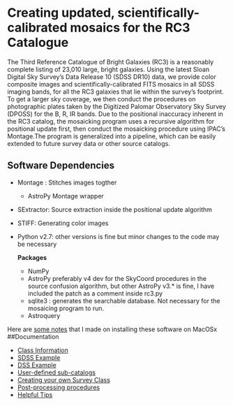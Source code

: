 # Creating updated, scientifically-calibrated mosaics for the RC3 Catalogue
The Third Reference Catalogue of Bright Galaxies (RC3) is a reasonably complete listing of 23,010 large, bright galaxies. Using the latest Sloan Digital Sky Survey’s Data Release 10 (SDSS DR10) data, we provide color composite images and scientifically-calibrated FITS mosaics in all SDSS imaging bands, for all the RC3 galaxies that lie within the survey’s footprint. To get a larger sky coverage, we then conduct the procedures on photographic plates taken by the Digitized Palomar Observatory Sky Survey (DPOSS) for the B, R, IR bands. Due to the positional inaccuracy inherent in the RC3 catalog, the mosaicking program uses a recursive algorithm for positional update first, then conduct the mosaicking procedure using IPAC’s Montage.The program is generalized into a pipeline, which can be easily extended to future survey data or other source catalogs.

## Software Dependencies
- Montage : Stitches images togther
  - AstroPy Montage wrapper
- SExtractor: Source extraction inside the positional update algorithm
- STIFF: Generating color images
- Python v2.7: other versions is fine but minor changes to the code may be necessary
  
  __Packages__
  - NumPy
  - AstroPy preferably v4 dev for the SkyCoord procedures in the source confusion algorithm, but other AstroPy v3.* is fine, I have included the patch as a comment inside rc3.py
  - sqlite3 : generates the searchable database. Not necessary for the mosaicing program to run.
  - Astroquery

Here are [some notes](https://github.com/dorislee0309/workarea-rc3-project/wiki/Installation-on-Factory-Resetted-Mac-OSx-Mavericks) that I made on installing these software on MacOSx
##Documentation
- [Class Information](http://nbviewer.ipython.org/github/ProfessorBrunner/rc3-pipeline/blob/master/Documentation/Class%20Information.ipynb)
- [SDSS Example](http://nbviewer.ipython.org/github/ProfessorBrunner/rc3-pipeline/blob/master/Documentation/SDSS%20Example.ipynb)
- [DSS Example](http://nbviewer.ipython.org/github/ProfessorBrunner/rc3-pipeline/blob/master/Documentation/DSS%20Example.ipynb)
- [User-defined sub-catalogs](http://nbviewer.ipython.org/github/ProfessorBrunner/rc3-pipeline/blob/master/Documentation/User-defined%20catalog%20%20example.ipynb)
- [Creating your own Survey Class](http://nbviewer.ipython.org/github/ProfessorBrunner/rc3-pipeline/blob/master/Documentation/Creating%20Your%20own%20Survey%20Class.ipynb)
- [Post-processing procedures](http://nbviewer.ipython.org/github/ProfessorBrunner/rc3-pipeline/blob/master/Documentation/Post-processing%20procedures.ipynb)
- [Helpful Tips](http://nbviewer.ipython.org/github/ProfessorBrunner/rc3-pipeline/blob/master/Documentation/Helpful%20Tips.ipynb)
